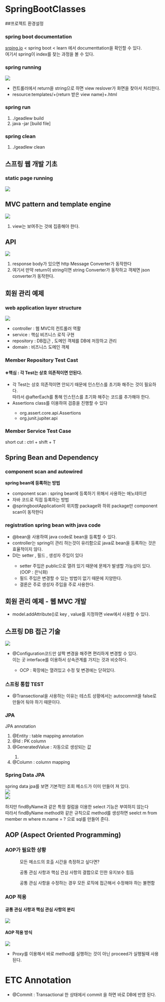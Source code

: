 # SpringBootClasses

##프로젝트 환경설정

### spring boot documentation
<a href="srping.io">srping.io</a> < spring boot < learn 에서 documenttation을 확인할 수 있다.
<br>여기서 spring이 index를 찾는 과정을 볼 수 있다.

### spring running

<img src="src/main/resources/img/spring.png"><br>
<ul>
<li>컨트롤러에서 return을 string으로 하면 view reslover가 화면을 찾아서 처리한다.</li>
<li>resource:templates/+{return 받은 view name}+.html</li>
</ul>

### spring run

<ol>
<li>./geadlew build</li>
<li>java -jar [build file]</li>
</ol>

### spring clean

<ol>
<li>./geadlew clean</li>
</ol>

## 스프링 웹 개발 기초



### static page running

<img src="src/main/resources/img/static_page_running.png"><br>

## MVC pattern and template engine

<img src="src/main/resources/img/mvc_pattern.png"><br>
<ol>
    <li>view는 보여주는 것에 집중해야 한다.</li>
</ol>

## API

<img src="src/main/resources/img/API.png"><br>
<ol>
    <li>response body가 있으면 http Message Converter가 동작한다</li>
    <li>여기서 만약 return이 string이면 string Converter가 동작하고 객체면 json converter가 동작한다.</li>
</ol>

## 회원 관리 예제



### web application layer structure

<img src="src/main/resources/img/web_application_structure.png"><br>
<ul>
    <li>controller : 웹 MVC의 컨트롤러 역활</li>
    <li>service : 핵심 비즈니스 로직 구현</li>
    <li>repository : DB접근 , 도메인 객체를 DB에 저장하고 관리</li>
    <li>domain : 비즈니스 도메인 객체</li>
</ul>

### Member Repository Test Cast

#### ※핵심 : 각 Test는 상호 의존적이면 안된다.

<ul>
    <li> 각 Test는 상호 의존적이면 안되기 때문에 인스턴스를 초기화 해주는 것이 필요하다.<br> 따라서 @afterEach를 통해 인스턴스를 초기화 해주는 코드를 추가해야 한다.</li>
    <li> Assertions class를 이용하여 검증을 진행할 수 있다</li>
<ul>
    <li> org.assert.core.api.Assertions</li>
    <li> org.junit.jupiter.api</li>
</ul>
</ul>

### Member Service Test Case

short cut : ctrl + shift + T

## Spring Bean and Dependency

### component scan and autowired

<b>spring bean에 등록하는 방법</b>
<ul>
    <li>component scan : spring bean에 등록하기 위해서 사용하는 애노테이션</li>
    <li>자바 코드로 직접 등록하는 방법</li>
    <li>@springbootApplication이 위치함 package와 하위 package만 component scan이 동작한다</li>
</ul>

### registration spring bean with java code

<ul>
    <li>@bean을 사용하여 java code로 bean을 등록할 수 있다.</li>
    <li>controller는 spring이 관리 하는것이 유리함으로 java로 bean을 등록하는 것은 효율적이지 않다.</li>
    <li>DI는 setter , 필드 , 생성자 주입이 있다</li>
    <ul>
        <li>setter 주입은 public으로 열려 있기 때문에 문제가 발생할 가능성이 있다.(OOP : 은닉화)</li>
        <li>필드 주입은 변경할 수 있는 방법이 없기 때문에 지양한다.</li>
        <li>결론은 주로 생성자 주입을 주로 사용한다.</li>    
    </ul>
</ul>

## 회원 관리 예제 - 웹 MVC 개발
<ul>
    <li>model.addAttribute()로 key , value를 지정하면 view에서 사용할 수 있다.</li>
</ul>

## 스프링 DB 접근 기술
<img src="src/main/resources/img/spring_bean_change.png">
<ul>
    <li>@Configuration코드만 살짝 변경을 해주면 편리하게 변경할 수 있다.<br>이는 곳 interface를 이용하서 상속관계를 가지는 것과 비슷하다.</li>
    <ul>
        <li>OCP : 확장에는 열려있고 수정 및 변경에는 닫혀있다.</li>
    </ul>
</ul>

### 스프링 통합 TEST
<ul>
    <li>@Transectional을 사용하는 이유는 테스트 상황에서는 autocommit을 false로 만들어 둬야 하기 때문이다.</li>
</ul>

### JPA
JPA annotation
<ol>
    <li>@Entity : table mapping annotation</li>
    <li>@Id : PK column</li>
    <li>@GeneratedValue : 자동으로 생성되는 값</li>
<ol>
    <li></li>
</ol>
    <li>@Column : column mapping</li>
</ol>

### Spring Data JPA
spring data jpa를 보면 기본적인 조회 메소드가 이미 만들어 져 있다.<br>
<img src="src/main/resources/img/jpaRepository.png"><br>
<img src="src/main/resources/img/SpringDataJpa.png"><br>

하지만 findByName과 같은 특정 컬럼을 이용한 select 기능은 부여하지 않는다<br>
따라서 findByName method와 같은 규칙으로 method를 생성하면 seelct m from member m where m.name = ? 으로 sql를 만들어 준다.

## AOP (Aspect Oriented Programming)

### AOP가 필요한 상황
<ol>
    <ul>모든 메소드의 호출 시간을 측정하고 싶다면?</ul>
    <ul>공통 관심 사항과 핵심 관심 사항의 결합으로 인한 유지보수 힘듬</ul>
    <ul>공통 관심 사항을 수정하는 경우 모든 로직에 접근해서 수정해야 하는 불편함</ul>
</ol>

### AOP 적용
#### 공통 관심 사항과 핵심 관심 사항의 분리
<img src="src/main/resources/img/AOP.png">

#### AOP 적용 방식
<img src="src/main/resources/img/AOPWorking.png">
<ul>
    <li>Proxy를 이용해서 바로 method를 실행하는 것이 아닌 proceed가 실행될때 사용된다.</li>
</ul>


# ETC Annotation


<ul>
    <li>@Commit : Transactional 한 상태에서 commit 을 하면 바로 DB에 반영 된다.</li>
</ul>
